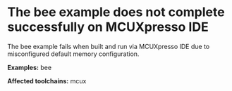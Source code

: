 # The bee example does not complete successfully on MCUXpresso IDE

The bee example fails when built and run via MCUXpresso IDE due to misconfigured default memory configuration.

**Examples:** bee

**Affected toolchains:** mcux